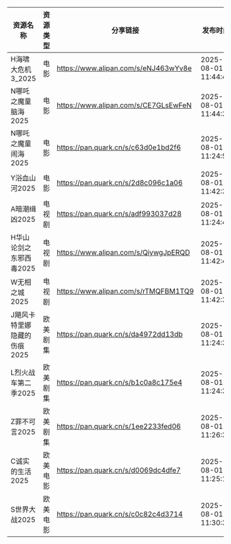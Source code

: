 | 资源名称             | 资源类型 | 分享链接                                 | 发布时间                |
| ---------------- | ---- | ------------------------------------ | ------------------- |
| H海啸大危机3_2025     | 电影   | https://www.alipan.com/s/eNJ463wYv8e | 2025-08-01 11:44:41 |
| N哪吒之魔童脑海2025     | 电影   | https://www.alipan.com/s/CE7GLsEwFeN | 2025-08-01 11:44:38 |
| N哪吒之魔童闹海2025     | 电影   | https://pan.quark.cn/s/c63d0e1bd2f6  | 2025-08-01 11:24:56 |
| Y浴血山河2025        | 电影   | https://pan.quark.cn/s/2d8c096c1a06  | 2025-08-01 11:42:31 |
| A暗潮缉凶2025        | 电视剧  | https://pan.quark.cn/s/adf993037d28  | 2025-08-01 11:24:46 |
| H华山论剑之东邪西毒2025   | 电视剧  | https://www.alipan.com/s/QiywgJpERQD | 2025-08-01 11:42:40 |
| W无相之城2025        | 电视剧  | https://www.alipan.com/s/rTMQFBM1TQ9 | 2025-08-01 11:42:38 |
| J飓风卡特里娜隐藏的伤痕2025 | 欧美剧集 | https://pan.quark.cn/s/da4972dd13db  | 2025-08-01 11:24:31 |
| L烈火战车第二季2025     | 欧美剧集 | https://pan.quark.cn/s/b1c0a8c175e4  | 2025-08-01 11:24:37 |
| Z罪不可言2025        | 欧美剧集 | https://pan.quark.cn/s/1ee2233fed06  | 2025-08-01 11:26:33 |
| C诚实的生活2025       | 欧美电影 | https://pan.quark.cn/s/d0069dc4dfe7  | 2025-08-01 11:25:12 |
| S世界大战2025        | 欧美电影 | https://pan.quark.cn/s/c0c82c4d3714  | 2025-08-01 11:30:30 |
